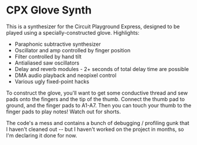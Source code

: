 # CPX Glove Synth

This is a synthesizer for the Circuit Playground Express, designed to be played using a specially-constructed glove. Highlights:

* Paraphonic subtractive synthesizer
* Oscillator and amp controlled by finger position
* Filter controlled by hand tilt
* Antialiased saw oscillators
* Delay and reverb modules - 2+ seconds of total delay time are possible
* DMA audio playback and neopixel control
* Various ugly fixed-point hacks

To construct the glove, you'll want to get some conductive thread and sew pads onto the fingers and the tip of the thumb. Connect the thumb pad to ground, and the finger pads to A1-A7. Then you can touch your thumb to the finger pads to play notes! Watch out for shorts. 

The code's a mess and contains a bunch of debugging / profiling gunk that I haven't cleaned out -- but I haven't worked on the project in months, so I'm declaring it done for now.
